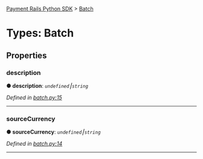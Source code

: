 [Payment Rails Python SDK](../README.md) > [Batch](../types/batch.md)



# Types: Batch


## Properties
<a id="description"></a>

###  description

**●  description**:  *`undefined`⎮`string`*

*Defined in [batch.py:15](https://github.com/PaymentRails/python-sdk/tree/master/paymentrails/batch.py#L15)*






___

<a id="sourcecurrency"></a>

###  sourceCurrency

**●  sourceCurrency**:  *`undefined`⎮`string`*

*Defined in [batch.py:14](https://github.com/PaymentRails/python-sdk/tree/master/paymentrails/batch.py#L14)*






___


